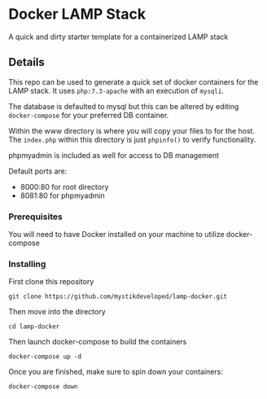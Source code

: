 # Docker LAMP Stack

A quick and dirty starter template for a containerized LAMP stack

## Details

This repo can be used to generate a quick set of docker containers for the LAMP stack. It uses `php:7.3-apache` with an execution of `mysqli`.

The database is defaulted to mysql but this can be altered by editing `docker-compose` for your preferred DB container.

Within the www directory is where you will copy your files to for the host. The `index.php` within this directory is just `phpinfo()` to verify functionality.

phpmyadmin is included as well for access to DB management

Default ports are:

- 8000:80 for root directory
- 8081:80 for phpmyadmin

### Prerequisites

You will need to have Docker installed on your machine to utilize docker-compose

### Installing

First clone this repository

```
git clone https://github.com/mystikdeveloped/lamp-docker.git
```

Then move into the directory

```
cd lamp-docker
```

Then launch docker-compose to build the containers

```
docker-compose up -d
```

Once you are finished, make sure to spin down your containers:

```
docker-compose down
```
